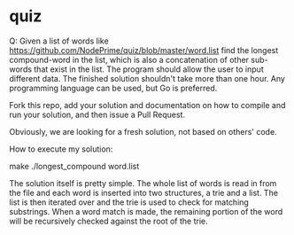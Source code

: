 # quiz


Q: Given a list of words like https://github.com/NodePrime/quiz/blob/master/word.list find the longest compound-word in the list, which is also a concatenation of other sub-words that exist in the list. The program should allow the user to input different data. The finished solution shouldn't take more than one hour. Any programming language can be used, but Go is preferred.


Fork this repo, add your solution and documentation on how to compile and run your solution, and then issue a Pull Request. 

Obviously, we are looking for a fresh solution, not based on others' code.


How to execute my solution:

make
./longest_compound word.list


The solution itself is pretty simple.  The whole list of words is read in
from the file and each word is inserted into two structures, a trie and a
list.  The list is then iterated over and the trie is used to check for
matching substrings.  When a word match is made, the remaining portion of the
word will be recursively checked against the root of the trie.
